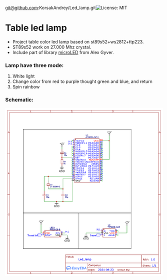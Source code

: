 git@github.com:KorsakAndrey/Led_lamp.git![License: MIT](https://img.shields.io/github/license/KorsakAndrey/led_lamp)
# Table led lamp

- Project table color led lamp based on st89s52+ws2812+ttp223.
- ST89s52 work on 27.000 Mhz crystal.
- Include part of library [microLED](https://github.com/GyverLibs/microLED) from Alex Gyver.
### Lamp have three mode:
1. White light
2. Change color from red to purple thought green and blue, and return
3. Spin rainbow
### Schematic:
![Circuit](/Schematic_Led_lamp.png)
